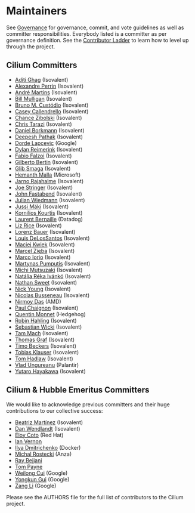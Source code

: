 # Maintainers

See [Governance](https://github.com/cilium/community/blob/main/GOVERNANCE.md) for
governance, commit, and vote guidelines as well as committer responsibilities.
Everybody listed is a committer as per governance definition. See the 
[Contributor Ladder](https://github.com/cilium/community/blob/main/CONTRIBUTOR-LADDER.md)
to learn how to level up through the project.

## Cilium Committers

 * [Aditi Ghag] (Isovalent)
 * [Alexandre Perrin] (Isovalent)
 * [André Martins] (Isovalent)
 * [Bill Mulligan] (Isovalent)
 * [Bruno M. Custódio] (Isovalent)
 * [Casey Callendrello] (Isovalent)
 * [Chance Zibolski] (Isovalent)
 * [Chris Tarazi] (Isovalent)
 * [Daniel Borkmann] (Isovalent)
 * [Deepesh Pathak] (Isovalent)
 * [Dorde Lapcevic] (Google)
 * [Dylan Reimerink] (Isovalent)
 * [Fabio Falzoi] (Isovalent)
 * [Gilberto Bertin] (Isovalent)
 * [Glib Smaga] (Isovalent)
 * [Hemanth Malla] (Microsoft)
 * [Jarno Rajahalme] (Isovalent)
 * [Joe Stringer] (Isovalent)
 * [John Fastabend] (Isovalent)
 * [Julian Wiedmann] (Isovalent)
 * [Jussi Mäki] (Isovalent)
 * [Kornilios Kourtis] (Isovalent)
 * [Laurent Bernaille] (Datadog)
 * [Liz Rice] (Isovalent)
 * [Lorenz Bauer] (Isovalent)
 * [Louis DeLosSantos] (Isovalent)
 * [Maciej Kwiek] (Isovalent)
 * [Marcel Zięba] (Isovalent)
 * [Marco Iorio] (Isovalent)
 * [Martynas Pumputis] (Isovalent)
 * [Michi Mutsuzaki] (Isovalent)
 * [Natália Réka Ivánkó] (Isovalent)
 * [Nathan Sweet] (Isovalent)
 * [Nick Young] (Isovalent)
 * [Nicolas Busseneau] (Isovalent)
 * [Nirmoy Das] (AMD)
 * [Paul Chaignon] (Isovalent)
 * [Quentin Monnet] (Hedgehog)
 * [Robin Hahling] (Isovalent)
 * [Sebastian Wicki] (Isovalent)
 * [Tam Mach] (Isovalent)
 * [Thomas Graf] (Isovalent)
 * [Timo Beckers] (Isovalent)
 * [Tobias Klauser] (Isovalent)
 * [Tom Hadlaw] (Isovalent)
 * [Vlad Ungureanu] (Palantir)
 * [Yutaro Hayakawa] (Isovalent)

## Cilium & Hubble Emeritus Committers

We would like to acknowledge previous committers and their huge contributions to our collective success:

 * [Beatriz Martínez] (Isovalent)
 * [Dan Wendlandt] (Isovalent)
 * [Eloy Coto] (Red Hat)
 * [Ian Vernon]
 * [Ilya Dmitrichenko] (Docker)
 * [Michal Rostecki] (Anza)
 * [Ray Bejjani]
 * [Tom Payne]
 * [Weilong Cui] (Google)
 * [Yongkun Gui] (Google)
 * [Zang Li] (Google)

Please see the AUTHORS file for the full list of contributors to the Cilium
project.

[Aditi Ghag]: https://github.com/aditighag
[Alexandre Perrin]: https://github.com/kaworu
[André Martins]: https://github.com/aanm
[Beatriz Martínez]: https://github.com/b3a-dev
[Bill Mulligan]: https://github.com/xmulligan
[Bruno M. Custódio]: https://github.com/bmcustodio
[Casey Callendrello]: https://github.com/squeed
[Chance Zibolski]: https://github.com/chancez
[Chris Tarazi]: https://github.com/christarazi
[Daniel Borkmann]: https://github.com/borkmann
[Dan Wendlandt]: https://github.com/danwent
[Deepesh Pathak]: https://github.com/fristonio
[Dorde Lapcevic]: https://github.com/dlapcevic
[Dylan Reimerink]: https://github.com/dylandreimerink
[Eloy Coto]: https://github.com/eloycoto
[Fabio Falzoi]: https://github.com/pippolo84
[Gilberto Bertin]: https://github.com/jibi
[Glib Smaga]: https://github.com/glibsm
[Hemanth Malla]: https://github.com/hemanthmalla
[Ian Vernon]: https://github.com/ianvernon
[Ilya Dmitrichenko]: https://github.com/errordeveloper
[Jarno Rajahalme]: https://github.com/jrajahalme
[Joe Stringer]: https://github.com/joestringer
[John Fastabend]: https://github.com/jrfastab
[Julian Wiedmann]: https://github.com/julianwiedmann
[Jussi Mäki]: https://github.com/joamaki
[Kornilios Kourtis]: https://github.com/kkourt
[Laurent Bernaille]: https://github.com/lbernail
[Liz Rice]: https://github.com/lizrice
[Lorenz Bauer]: https://github.com/lmb
[Louis DeLosSantos]: https://github.com/ldelossa
[Maciej Kwiek]: https://github.com/nebril
[Marcel Zięba]: https://github.com/marseel
[Marco Iorio]: https://github.com/giorio94
[Martynas Pumputis]: https://github.com/brb
[Michal Rostecki]: https://github.com/vadorovsky
[Michi Mutsuzaki]: https://github.com/michi-covalent
[Natália Réka Ivánkó]: https://github.com/sharlns
[Nathan Sweet]: https://github.com/nathanjsweet
[Nick Young]: https://github.com/youngnick
[Nicolas Busseneau]: https://github.com/nbusseneau
[Nirmoy Das]: https://github.com/nirmoy
[Paul Chaignon]: https://github.com/pchaigno
[Quentin Monnet]: https://github.com/qmonnet
[Ray Bejjani]: https://github.com/raybejjani
[Robin Hahling]: https://github.com/rolinh
[Sebastian Wicki]: https://github.com/gandro
[Tam Mach]: https://github.com/sayboras
[Thomas Graf]: https://github.com/tgraf
[Timo Beckers]: https://github.com/ti-mo
[Tobias Klauser]: https://github.com/tklauser
[Tom Hadlaw]: https://github.com/tommyp1ckles
[Tom Payne]: https://github.com/twpayne
[Vlad Ungureanu]: https://github.com/ungureanuvladvictor
[Weilong Cui]: https://github.com/Weil0ng
[Yongkun Gui]: https://github.com/anfernee
[Yutaro Hayakawa]: https://github.com/YutaroHayakawa
[Zang Li]: https://github.com/lzang
